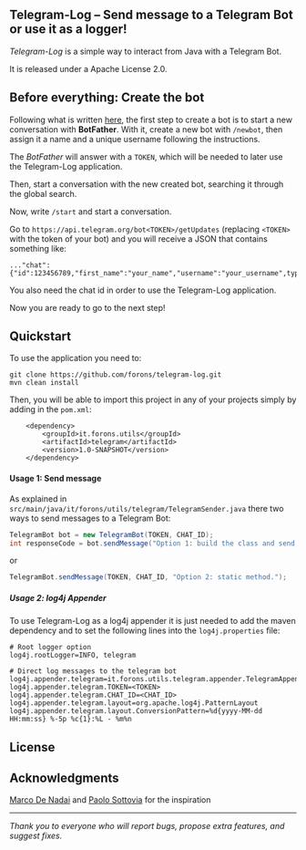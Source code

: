 ## Telegram-Log – Send message to a Telegram Bot or use it as a logger!

*Telegram-Log* is a simple way to interact from Java with a Telegram Bot.

It is released under a Apache License 2.0.

## Before everything: Create the bot

Following what is written [here](https://www.shellhacks.com/telegram-api-send-message-personal-notification-bot/),
the first step to create a bot is to start a new conversation with **BotFather**.
With it, create a new bot with `/newbot`, then assign it a name and a unique username following the instructions.

The *BotFather* will answer with a `TOKEN`, which will be needed to later use the Telegram-Log application.

Then, start a conversation with the new created bot, searching it through the global search.

Now, write `/start` and start a conversation.

Go to `https://api.telegram.org/bot<TOKEN>/getUpdates` (replacing `<TOKEN>` with the token of your bot)
and you will receive a JSON that contains something like:


    ..."chat":{"id":123456789,"first_name":"your_name","username":"your_username",type":"private"}...

You also need the chat id in order to use the Telegram-Log application.

Now you are ready to go to the next step!
 
## Quickstart

To use the application you need to:

    git clone https://github.com/forons/telegram-log.git
    mvn clean install
    
Then, you will be able to import this project in any of your projects simply by adding in the `pom.xml`:

    	<dependency>
    		<groupId>it.forons.utils</groupId>
    		<artifactId>telegram</artifactId>
    		<version>1.0-SNAPSHOT</version>
    	</dependency>

#### Usage 1: Send message

As explained in `src/main/java/it/forons/utils/telegram/TelegramSender.java` there two ways to send messages to a Telegram Bot:
```java    
TelegramBot bot = new TelegramBot(TOKEN, CHAT_ID);
int responseCode = bot.sendMessage("Option 1: build the class and send the message.");
```

or

```java    
TelegramBot.sendMessage(TOKEN, CHAT_ID, "Option 2: static method.");
```

##### Usage 2: log4j Appender

To use Telegram-Log as a log4j appender it is just needed to add the maven dependency and to set the following lines into the `log4j.properties` file:
```
# Root logger option
log4j.rootLogger=INFO, telegram

# Direct log messages to the telegram bot
log4j.appender.telegram=it.forons.utils.telegram.appender.TelegramAppender
log4j.appender.telegram.TOKEN=<TOKEN>
log4j.appender.telegram.CHAT_ID=<CHAT_ID>
log4j.appender.telegram.layout=org.apache.log4j.PatternLayout
log4j.appender.telegram.layout.ConversionPattern=%d{yyyy-MM-dd HH:mm:ss} %-5p %c{1}:%L - %m%n
```

## License
## Acknowledgments
[Marco De Nadai](http://www.marcodena.it/) and [Paolo Sottovia](http://github.com/welpaolo/) for the inspiration


-----

*Thank you to everyone who will report bugs, propose extra features, and suggest fixes.*
